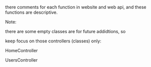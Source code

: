 there comments for each function in website and web api, and these functions are descriptive.

Note:

there are some empty classes are for future addidtions, so

keep focus on those controllers (classes) only:

HomeController

UsersController
